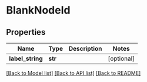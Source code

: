 # BlankNodeId

## Properties
Name | Type | Description | Notes
------------ | ------------- | ------------- | -------------
**label_string** | **str** |  | [optional] 

[[Back to Model list]](../README.md#documentation-for-models) [[Back to API list]](../README.md#documentation-for-api-endpoints) [[Back to README]](../README.md)


